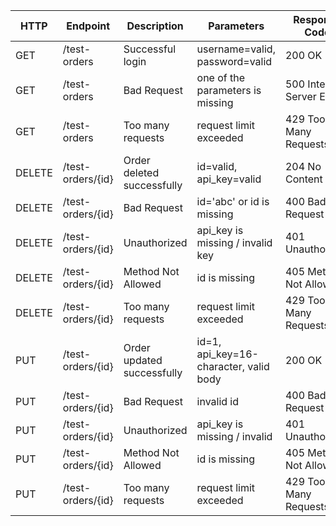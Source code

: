 | HTTP   | Endpoint          | Description                | Parameters                             | Response Code             |
|--------|-------------------|----------------------------|----------------------------------------|---------------------------|
| GET    | /test-orders      | Successful login           | username=valid, password=valid         | 200 OK                    |
| GET    | /test-orders      | Bad Request                | one of the parameters is missing       | 500 Internal Server Error |
| GET    | /test-orders      | Too many requests          | request limit exceeded                 | 429 Too Many Requests     |
| DELETE | /test-orders/{id} | Order deleted successfully | id=valid, api_key=valid                | 204 No Content            |
| DELETE | /test-orders/{id} | Bad Request                | id='abc' or id is missing              | 400 Bad Request           |
| DELETE | /test-orders/{id} | Unauthorized               | api_key is missing / invalid key       | 401 Unauthorized          |
| DELETE | /test-orders/{id} | Method Not Allowed         | id is missing                          | 405 Method Not Allowed    |
| DELETE | /test-orders/{id} | Too many requests          | request limit exceeded                 | 429 Too Many Requests     |
| PUT    | /test-orders/{id} | Order updated successfully | id=1, api_key=16-character, valid body | 200 OK                    |
| PUT    | /test-orders/{id} | Bad Request                | invalid id                             | 400 Bad Request           |
| PUT    | /test-orders/{id} | Unauthorized               | api_key is missing / invalid           | 401 Unauthorized          |
| PUT    | /test-orders/{id} | Method Not Allowed         | id is missing                          | 405 Method Not Allowed    |
| PUT    | /test-orders/{id} | Too many requests          | request limit exceeded                 | 429 Too Many Requests     |

